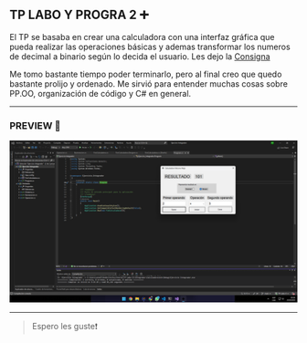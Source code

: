 ## TP LABO  Y PROGRA 2 ➕

El TP se basaba en crear una calculadora con una interfaz gráfica que pueda realizar las operaciones básicas y ademas transformar los numeros de decimal a binario según lo decida el usuario. Les dejo la [Consigna](consigna.pdf)

Me tomo bastante tiempo poder terminarlo, pero al final creo que quedo bastante prolijo y ordenado. Me sirvió para entender muchas cosas sobre PP.OO, organización de código y C# en general.


---

### PREVIEW 👀
![Calculadora](preview.png)

---
>Espero les guste❗️

